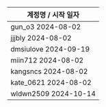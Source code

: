 | 계정명 / 시작 일자|
|--------|
| gun_o3 2024-08-02 |
| jjjbly 2024-08-02 |
| dmsiulove 2024-09-19 |
| miin712 2024-08-02 |
| kangsncs 2024-08-02 |
| kate_0621 2024-08-02 |
| wldwn2509 2024-10-14 |